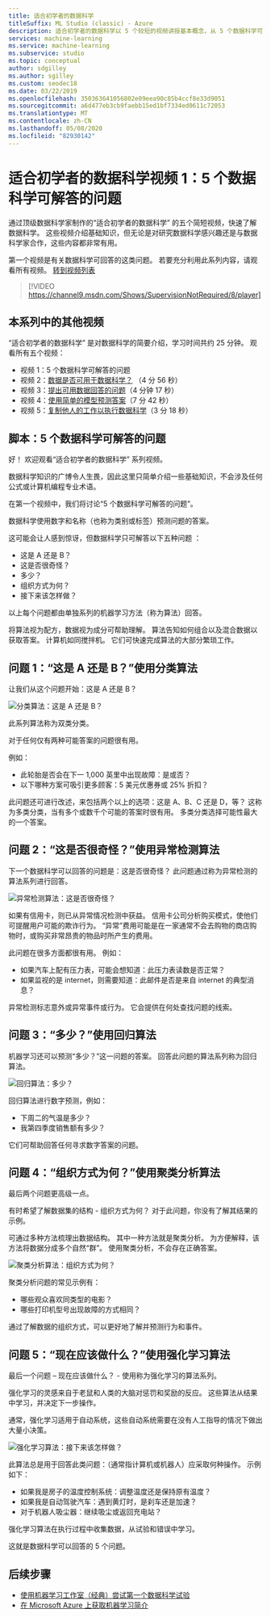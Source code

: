 ```yaml
---
title: 适合初学者的数据科学
titleSuffix: ML Studio (classic) - Azure
description: 适合初学者的数据科学以 5 个较短的视频讲授基本概念，从 5 个数据科学可解答的问题开始。 来自 Azure 机器学习。
services: machine-learning
ms.service: machine-learning
ms.subservice: studio
ms.topic: conceptual
author: sdgilley
ms.author: sgilley
ms.custom: seodec18
ms.date: 03/22/2019
ms.openlocfilehash: 350363641056802e09eea90c85b4ccf8e33d9051
ms.sourcegitcommit: a6d477eb3cb9faebb15ed1bf7334ed0611c72053
ms.translationtype: MT
ms.contentlocale: zh-CN
ms.lasthandoff: 05/08/2020
ms.locfileid: "82930142"
---
```

# <a name="data-science-for-beginners-video-1-the-5-questions-data-science-answers"></a>适合初学者的数据科学视频 1：5 个数据科学可解答的问题
通过顶级数据科学家制作的“适合初学者的数据科学”  的五个简短视频，快速了解数据科学。 这些视频介绍基础知识，但无论是对研究数据科学感兴趣还是与数据科学家合作，这些内容都非常有用。

第一个视频是有关数据科学可回答的这类问题。 若要充分利用此系列内容，请观看所有视频。 [转到视频列表](#other-videos-in-this-series)
<br>

> [!VIDEO https://channel9.msdn.com/Shows/SupervisionNotRequired/8/player]
>
>

## <a name="other-videos-in-this-series"></a>本系列中的其他视频
“适合初学者的数据科学”  是对数据科学的简要介绍，学习时间共约 25 分钟。 观看所有五个视频：

* 视频 1：5 个数据科学可解答的问题
* 视频 2：[数据是否可用于数据科学？](data-science-for-beginners-is-your-data-ready-for-data-science.md) （4 分 56 秒） 
* 视频 3：[提出可用数据回答的问题](data-science-for-beginners-ask-a-question-you-can-answer-with-data.md)（4 分钟 17 秒） 
* 视频 4：[使用简单的模型预测答案](data-science-for-beginners-predict-an-answer-with-a-simple-model.md)（7 分 42 秒） 
* 视频 5：[复制他人的工作以执行数据科学](data-science-for-beginners-copy-other-peoples-work-to-do-data-science.md)（3 分 18 秒） 

## <a name="transcript-the-5-questions-data-science-answers"></a>脚本：5 个数据科学可解答的问题
好！ 欢迎观看“适合初学者的数据科学”  系列视频。

数据科学知识的广博令人生畏，因此这里只简单介绍一些基础知识，不会涉及任何公式或计算机编程专业术语。

在第一个视频中，我们将讨论“5 个数据科学可解答的问题”。

数据科学使用数字和名称（也称为类别或标签）预测问题的答案。

这可能会让人感到惊讶，但数据科学只可解答以下五种问题  ：

* 这是 A 还是 B？
* 这是否很奇怪？
* 多少？
* 组织方式为何？
* 接下来该怎样做？

以上每个问题都由单独系列的机器学习方法（称为算法）回答。

将算法视为配方，数据视为成分可帮助理解。 算法告知如何组合以及混合数据以获取答案。 计算机如同搅拌机。 它们可快速完成算法的大部分繁琐工作。

## <a name="question-1-is-this-a-or-b-uses-classification-algorithms"></a>问题 1：“这是 A 还是 B？”使用分类算法
让我们从这个问题开始：这是 A 还是 B？

![分类算法：这是 A 还是 B？](./media/data-science-for-beginners-the-5-questions-data-science-answers/classification-algorithms.png)

此系列算法称为双类分类。

对于任何仅有两种可能答案的问题很有用。

例如：

* 此轮胎是否会在下一 1,000 英里中出现故障：是或否？
* 以下哪种方案可吸引更多顾客：5 美元优惠券或 25% 折扣？

此问题还可进行改述，来包括两个以上的选项：这是 A、B、C 还是 D，等？  这称为多类分类，当有多个或数千个可能的答案时很有用。 多类分类选择可能性最大的一个答案。

## <a name="question-2-is-this-weird-uses-anomaly-detection-algorithms"></a>问题 2：“这是否很奇怪？”使用异常检测算法
下一个数据科学可以回答的问题是：这是否很奇怪？ 此问题通过称为异常检测的算法系列进行回答。

![异常检测算法：这是否很奇怪？](./media/data-science-for-beginners-the-5-questions-data-science-answers/anomaly-detection-algorithms.png)

如果有信用卡，则已从异常情况检测中获益。 信用卡公司分析购买模式，使他们可提醒用户可能的欺诈行为。 “异常”费用可能是在一家通常不会去购物的商店购物时，或购买非常昂贵的物品时所产生的费用。

此问题在很多方面都很有用。 例如：

* 如果汽车上配有压力表，可能会想知道：此压力表读数是否正常？
* 如果监视的是 internet，则需要知道：此邮件是否是来自 internet 的典型消息？

异常检测标志意外或异常事件或行为。 它会提供在何处查找问题的线索。

## <a name="question-3-how-much-or-how-many-uses-regression-algorithms"></a>问题 3：“多少？”使用回归算法
机器学习还可以预测“多少？”这一问题的答案。 回答此问题的算法系列称为回归算法。

![回归算法：多少？](./media/data-science-for-beginners-the-5-questions-data-science-answers/regression-algorithms.png)

回归算法进行数字预测，例如：

* 下周二的气温是多少？  
* 我第四季度销售额有多少？

它们可帮助回答任何寻求数字答案的问题。

## <a name="question-4-how-is-this-organized-uses-clustering-algorithms"></a>问题 4：“组织方式为何？”使用聚类分析算法
最后两个问题更高级一点。

有时希望了解数据集的结构 - 组织方式为何？ 对于此问题，你没有了解其结果的示例。

可通过多种方法梳理出数据结构。 其中一种方法就是聚类分析。 为方便解释，该方法将数据分成多个自然“群”。 使用聚类分析，不会存在正确答案。

![聚类分析算法：组织方式为何？](./media/data-science-for-beginners-the-5-questions-data-science-answers/clustering-algorithms.png)

聚类分析问题的常见示例有：

* 哪些观众喜欢同类型的电影？
* 哪些打印机型号出现故障的方式相同？

通过了解数据的组织方式，可以更好地了解并预测行为和事件。  

## <a name="question-5-what-should-i-do-now-uses-reinforcement-learning-algorithms"></a>问题 5：“现在应该做什么？”使用强化学习算法
最后一个问题 – 现在应该做什么？ \- 使用称为强化学习的算法系列。

强化学习的灵感来自于老鼠和人类的大脑对惩罚和奖励的反应。 这些算法从结果中学习，并决定下一步操作。

通常，强化学习适用于自动系统，这些自动系统需要在没有人工指导的情况下做出大量小决策。

![强化学习算法：接下来该怎样做？](./media/data-science-for-beginners-the-5-questions-data-science-answers/reinforcement-learning-algorithms.png)

此算法总是用于回答此类问题：（通常指计算机或机器人）应采取何种操作。 示例如下：

* 如果我是房子的温度控制系统：调整温度还是保持原有温度？  
* 如果我是自动驾驶汽车：遇到黄灯时，是刹车还是加速？  
* 对于机器人吸尘器：继续吸尘或返回充电站？

强化学习算法在执行过程中收集数据，从试验和错误中学习。

这就是数据科学可以回答的 5 个问题。

## <a name="next-steps"></a>后续步骤
* [使用机器学习工作室（经典）尝试第一个数据科学试验](create-experiment.md)
* [在 Microsoft Azure 上获取机器学习简介](/azure/machine-learning/overview-what-is-azure-ml)
